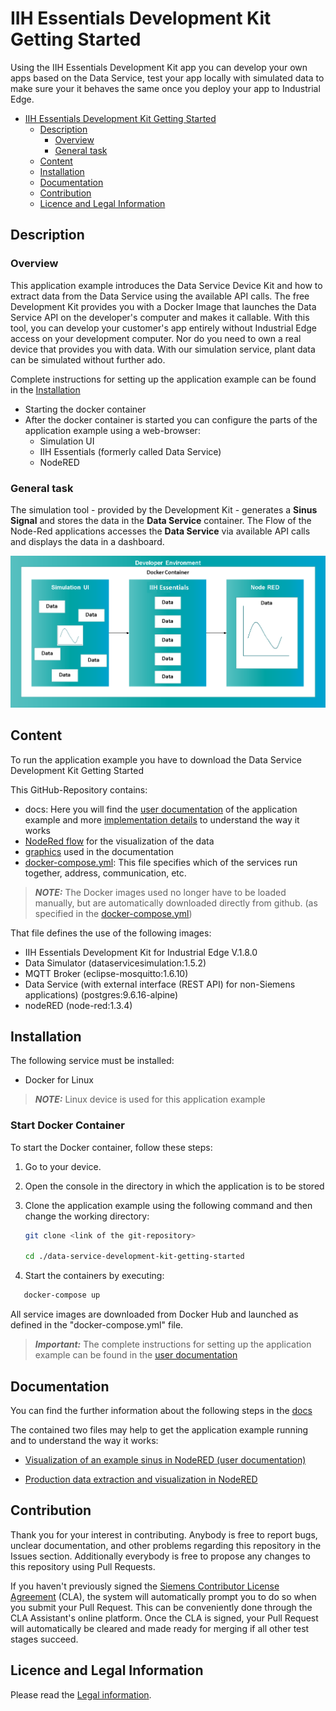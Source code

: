 # IIH Essentials Development Kit Getting Started

Using the IIH Essentials Development Kit app you can develop your own apps based on the Data Service, test your app locally with simulated data to make sure your it behaves the same once you deploy your app to Industrial Edge.

- [IIH Essentials Development Kit Getting Started](#iih-essentials-development-kit-getting-started)
  - [Description](#description)
    - [Overview](#overview)
    - [General task](#general-task)
  - [Content](#content)
  - [Installation](#installation)
  - [Documentation](#documentation)
  - [Contribution](#contribution)
  - [Licence and Legal Information](#licence-and-legal-information)


## Description

### Overview

This application example introduces the Data Service Device Kit and how to extract data from the Data Service using the available API calls.
The free Development Kit provides you with a Docker Image that launches the Data Service API on the developer's computer and makes it callable. With this tool, you can develop your customer's app entirely without Industrial Edge access on your development computer. Nor do you need to own a real device that provides you with data. With our simulation service, plant data can be simulated without further ado.

Complete instructions for setting up the application example can be found in the [Installation](#installation)
- Starting the docker container
- After the docker container is started you can configure the parts of the application example using a web-browser:
  - Simulation UI
  - IIH Essentials (formerly called Data Service)
  - NodeRED



### General task

The simulation tool - provided by the Development Kit - generates a **Sinus Signal** and stores the data in the **Data Service** container. The Flow of the Node-Red applications accesses the **Data Service** via available API calls and displays the data in a dashboard.

![deploy VFC](docs/graphics/overview.png)  

## Content

To run the application example you have to download the Data Service Development Kit Getting Started

This GitHub-Repository contains:
- docs: Here you will find the [user documentation](./docs/Visualization_example_value.md) of the application example and more [implementation details](./docs/Implementation.md) to understand the way it works
- [NodeRed flow](./src/flows.json) for the visualization of the data
- [graphics](./docs/graphics) used in the documentation
- [docker-compose.yml](./docker-compose.yml): This file specifies which of the services run together, address, communication, etc.

> **_NOTE:_** The Docker images used no longer have to be loaded manually, but are automatically downloaded directly from github. (as specified in the [docker-compose.yml](./docker-compose.yml))

That file defines the use of the following images:

- IIH Essentials Development Kit for Industrial Edge V.1.8.0
- Data Simulator (dataservicesimulation:1.5.2)
- MQTT Broker (eclipse-mosquitto:1.6.10)
- Data Service (with external interface (REST API) for non-Siemens applications) (postgres:9.6.16-alpine)
- nodeRED (node-red:1.3.4)

## Installation

The following service must be installed:

- Docker for Linux
  
 > **_NOTE:_**  Linux device is used for this application example

### Start Docker Container

To start the Docker container, follow these steps:


1. Go to your device.
2. Open the console in the directory in which the application is to be stored
3. Clone the application example using the following command and then change the working directory:

   ```bash
   git clone <link of the git-repository>
   
   cd ./data-service-development-kit-getting-started
   ```


4. Start the containers by executing: 
```bash
   docker-compose up
   ```
   All service images are downloaded from Docker Hub and launched as defined in the "docker-compose.yml" file. 

   > **_Important:_**  The complete instructions for setting up the application example can be found in the [user documentation](./docs/Visualization_example_value.md#description)

## Documentation

You can find the further information about the following steps in the [docs](./docs)

The contained two files may help to get the application example running and to understand the way it works:

- [Visualization of an example sinus in NodeRED (user documentation)](./docs/Visualization_example_value.md#description)

- [Production data extraction and visualization in NodeRED](./docs/Implementation.md#description)

## Contribution

Thank you for your interest in contributing. Anybody is free to report bugs, unclear documentation, and other problems regarding this repository in the Issues section.
Additionally everybody is free to propose any changes to this repository using Pull Requests.

If you haven't previously signed the [Siemens Contributor License Agreement](https://cla-assistant.io/industrial-edge/) (CLA), the system will automatically prompt you to do so when you submit your Pull Request. This can be conveniently done through the CLA Assistant's online platform. Once the CLA is signed, your Pull Request will automatically be cleared and made ready for merging if all other test stages succeed.

## Licence and Legal Information

Please read the [Legal information](LICENSE.md).
